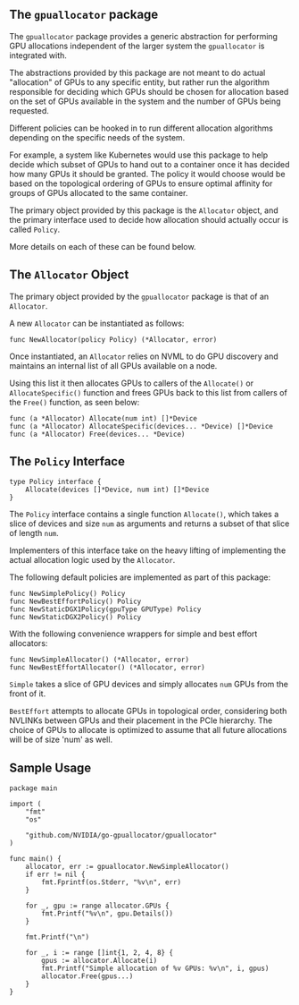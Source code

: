 The `gpuallocator` package
-----------------------
The `gpuallocator` package provides a generic abstraction for performing GPU
allocations independent of the larger system the `gpuallocator` is integrated
with.

The abstractions provided by this package are not meant to do actual
"allocation" of GPUs to any specific entity, but rather run the algorithm
responsible for deciding which GPUs should be chosen for allocation based on
the set of GPUs available in the system and the number of GPUs being requested.

Different policies can be hooked in to run different allocation algorithms
depending on the specific needs of the system.

For example, a system like Kubernetes would use this package to help decide
which subset of GPUs to hand out to a container once it has decided how many
GPUs it should be granted. The policy it would choose would be based on the
topological ordering of GPUs to ensure optimal affinity for groups of GPUs
allocated to the same container.

The primary object provided by this package is the `Allocator` object, and the
primary interface used to decide how allocation should actually occur is called
`Policy`. 

More details on each of these can be found below.

The `Allocator` Object
----------------------
The primary object provided by the `gpuallocator` package is that of an
`Allocator`.

A new `Allocator` can be instantiated as follows:

```
func NewAllocator(policy Policy) (*Allocator, error)
```

Once instantiated, an `Allocator` relies on NVML to do GPU discovery and
maintains an internal list of all GPUs available on a node.

Using this list it then allocates GPUs to callers of the `Allocate()` or
`AllocateSpecific()` function and frees GPUs back to this list from callers of
the `Free()` function, as seen below:

```
func (a *Allocator) Allocate(num int) []*Device
func (a *Allocator) AllocateSpecific(devices... *Device) []*Device
func (a *Allocator) Free(devices... *Device)
```

The `Policy` Interface
----------------------
```
type Policy interface {
	Allocate(devices []*Device, num int) []*Device
}
```

The `Policy` interface contains a single function `Allocate()`, which takes a
slice of devices and size `num` as arguments and returns a subset of that
slice of length `num`.

Implementers of this interface take on the heavy lifting
of implementing the actual allocation logic used by the `Allocator`.

The following default policies are implemented as part of this package:
```
func NewSimplePolicy() Policy
func NewBestEffortPolicy() Policy
func NewStaticDGX1Policy(gpuType GPUType) Policy
func NewStaticDGX2Policy() Policy
```

With the following convenience wrappers for simple and best effort allocators:
```
func NewSimpleAllocator() (*Allocator, error)
func NewBestEffortAllocator() (*Allocator, error)
```

`Simple` takes a slice of GPU devices and simply allocates `num` GPUs from the
front of it.

`BestEffort` attempts to allocate GPUs in topological order, considering both
NVLINKs between GPUs and their placement in the PCIe hierarchy.
The choice of GPUs to allocate is optimized to assume that all future
allocations will be of size 'num' as well.

Sample Usage
------------
```
package main

import (
	"fmt"
	"os"

	"github.com/NVIDIA/go-gpuallocator/gpuallocator"
)

func main() {
	allocator, err := gpuallocator.NewSimpleAllocator()
	if err != nil {
		fmt.Fprintf(os.Stderr, "%v\n", err)
	}

	for _, gpu := range allocator.GPUs {
		fmt.Printf("%v\n", gpu.Details())
	}

	fmt.Printf("\n")

	for _, i := range []int{1, 2, 4, 8} {
		gpus := allocator.Allocate(i)
		fmt.Printf("Simple allocation of %v GPUs: %v\n", i, gpus)
		allocator.Free(gpus...)
	}
}
```
